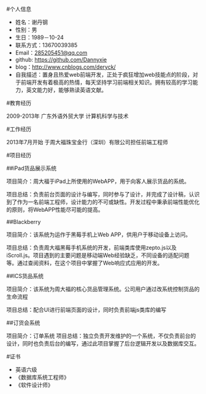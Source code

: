
#个人信息

- 姓名：谢丹钢
- 性别：男
- 生日：1989－10-24
- 联系方式：13670039385
- Email：285205451@qq.com
- github: https://github.com/Dannyxie
- blog：http://www.cnblogs.com/deryck/
- 自我描述：置身且热爱web前端开发，正处于疯狂增加web技能点的阶段，对于前端开发有着极高的热情，每天坚持学习前端相关知识。拥有较高的学习能力，英文能力好，能够熟读英语文献。


#教育经历

2009-2013年     广东外语外贸大学     计算机科学与技术

#工作经历

2013年7月开始 于周大福珠宝金行（深圳）有限公司担任前端工程师

#项目经历

##iPad货品展示系统

项目简介：周大福于iPad上所使用的WebAPP，用于向客人展示货品的系统。

项目总结：负责前台页面的设计与编写，同时参与了设计，并完成了设计稿，认识到了作为一名前端工程师，设计能力的不可或缺性。开发过程中秉承前端性能优化的原则，将WebAPP性能尽可能的提高。

##Blackberry

项目简介：该系统为运作于黑莓手机上Web APP，供用户于移动设备上访问。

项目总结：负责周大福黑莓手机系统的开发，前端类库使用zepto.js以及iScroll.js。项目遇到的主要问题是移动端Web经验缺乏，不同设备的适配问题等。通过查阅资料，在这个项目中掌握了Web响应式应用的开发。

##ICS货品系统

项目简介：该系统为周大福的核心货品管理系统。公司用户通过改系统控制货品的生命流程

项目总结：配合UI进行前端页面的设计，同时负责前端js类库的编写

##订货会系统

项目简介：订单系统
项目总结：独立负责开发维护的一个系统，不仅负责前台的设计，同时也负责后台的编写，通过此项目掌握了后台逻辑开发以及数据库交互。

#证书
- 英语六级
- 《数据库系统工程师》
- 《软件设计师》

